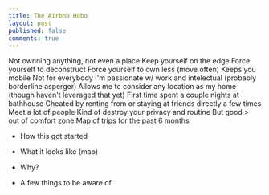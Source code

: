 ```yaml
---
title: The Airbnb Hobo
layout: post
published: false
comments: true
---
```


Not ownning anything, not even a place
Keep yourself on the edge
Force yourself to deconstruct
Force yourself to own less (move often)
Keeps you mobile
Not for everybody
I'm passionate w/ work and intelectual (probably borderline asperger)
Allows me to consider any location as my home (though haven't leveraged that yet)
First time spent a couple nights at bathhouse
Cheated by renting from or staying at friends directly a few times
Meet a lot of people
Kind of destroy your privacy and routine
But good > out of comfort zone
Map of trips for the past 6 months

- How this got started

- What it looks like (map)

- Why?

- A few things to be aware of
